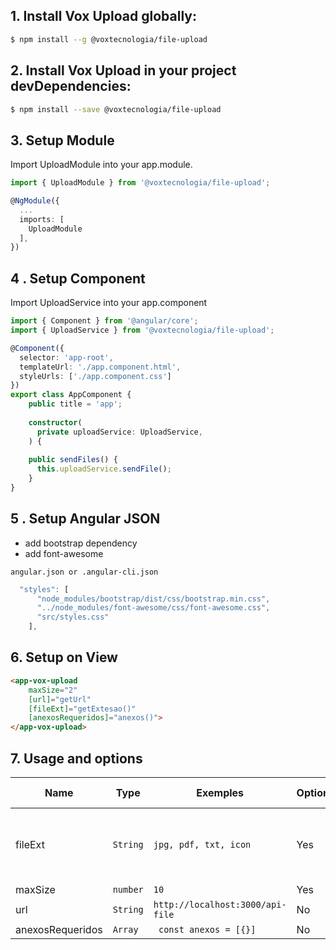 
## 1. Install Vox Upload globally:


```sh
$ npm install --g @voxtecnologia/file-upload
```

## 2. Install Vox Upload in your project devDependencies:

```sh
$ npm install --save @voxtecnologia/file-upload
```

## 3. Setup Module

Import UploadModule into your app.module.

```ts
import { UploadModule } from '@voxtecnologia/file-upload';

@NgModule({
  ...
  imports: [
    UploadModule
  ],
})
```

## 4 . Setup Component
Import UploadService into your app.component

```ts
import { Component } from '@angular/core';
import { UploadService } from '@voxtecnologia/file-upload';

@Component({
  selector: 'app-root',
  templateUrl: './app.component.html',
  styleUrls: ['./app.component.css']
})
export class AppComponent {
    public title = 'app';
    
    constructor(
      private uploadService: UploadService,
    ) {
      
    public sendFiles() {
      this.uploadService.sendFile();
    }
}

```
## 5 . Setup Angular JSON

* add bootstrap dependency
* add font-awesome

`angular.json or .angular-cli.json` 
```ts
  "styles": [
      "node_modules/bootstrap/dist/css/bootstrap.min.css",
      "../node_modules/font-awesome/css/font-awesome.css",
      "src/styles.css"
    ],
```
## 6. Setup on View

```html
<app-vox-upload
    maxSize="2"
    [url]="getUrl"
    [fileExt]="getExtesao()"
    [anexosRequeridos]="anexos()">
</app-vox-upload>
```

## 7. Usage and options

Name      | Type               | Exemples                         | Optional              | Options Default        
---       | ---                | ---                              | ----                  | ---
fileExt   | `String`           | `jpg, pdf, txt, icon`            | Yes                   | ` pdf, png, jpeg, jpg, csv, doc, docx`
maxSize   | `number`           | `10`                             | Yes                   | `2 MB`
url       | `String`           | `http://localhost:3000/api-file` | No                    | No
anexosRequeridos | `Array`     | ` const anexos = [{}]`           | No                    | No

